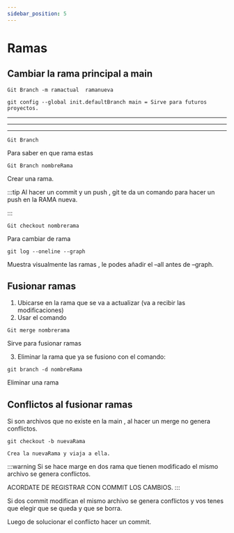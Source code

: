 ```yaml
---
sidebar_position: 5
---
```

# Ramas
## Cambiar la rama principal a main
``` git
Git Branch -m ramactual  ramanueva
```

``` git
git config --global init.defaultBranch main = Sirve para futuros proyectos.
```

-------------------------------------------------------------------------------
-------------------------------------------------------------------------------
-------------------------------------------------------------------------------
``` git
Git Branch 
```
Para saber en que rama estas

``` git
Git Branch nombreRama 
```
Crear una rama.

:::tip
Al hacer un commit y un push , git te da un comando para hacer un push en la RAMA nueva.

:::

``` git
Git checkout nombrerama  
```
Para cambiar de rama

``` git
git log --oneline --graph	
```
Muestra visualmente las ramas , le podes añadir el –all antes de –graph.

## Fusionar ramas
1. Ubicarse en la rama que se va a actualizar (va a recibir las modificaciones)
2. Usar el comando
``` git
Git merge nombrerama 
```
Sirve para fusionar ramas

3. Eliminar la rama que ya se fusiono con el comando:
``` git
git branch -d nombreRama 
```
Eliminar una rama

## Conflictos al fusionar ramas
Si son archivos que no existe en la main , al hacer un merge no genera conflictos.

``` git
git checkout -b nuevaRama 
```
	Crea la nuevaRama y viaja a ella.

:::warning
Si se hace marge en dos rama que tienen modificado el mismo archivo  se genera conflictos.

ACORDATE DE REGISTRAR CON COMMIT LOS CAMBIOS.
:::

Si dos commit modifican el mismo archivo se genera conflictos y vos tenes que elegir que se queda y que se borra.

Luego de solucionar el conflicto hacer un commit.